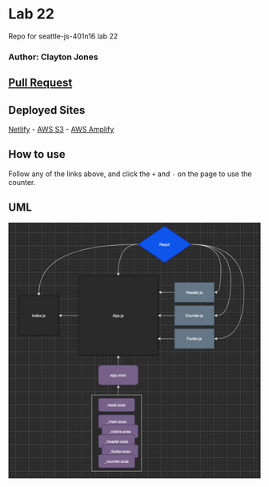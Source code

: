 # Lab 22
Repo for seattle-js-401n16 lab 22  
### Author: Clayton Jones

## [Pull Request](https://github.com/claytonjones-401n16/lab-22/pull/4)

## Deployed Sites
[Netlify](https://flamboyant-jones-785717.netlify.app/) - 
[AWS S3](http://401n16-lab-22.s3-website-us-west-1.amazonaws.com/) - 
[AWS Amplify](https://master.difc8z08gc84d.amplifyapp.com/)  
  
## How to use
Follow any of the links above, and click the `+` and `-` on the page to use the counter.

## UML

![UML](./src/assets/UML.png)